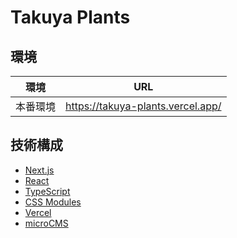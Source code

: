 # Takuya Plants

## 環境

| 環境     | URL                               |
| -------- | --------------------------------- |
| 本番環境 | https://takuya-plants.vercel.app/ |

## 技術構成

- [Next.js](https://nextjs.org/)
- [React](https://react.dev/)
- [TypeScript](https://www.typescriptlang.org/)
- [CSS Modules](https://github.com/css-modules/css-modules/)
- [Vercel](https://vercel.com/)
- [microCMS](https://microcms.io/)
